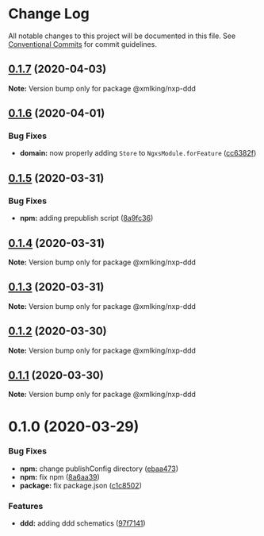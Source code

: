 # Change Log

All notable changes to this project will be documented in this file.
See [Conventional Commits](https://conventionalcommits.org) for commit guidelines.

## [0.1.7](https://github.com/xmlking/nxp/compare/@xmlking/nxp-ddd@0.1.6...@xmlking/nxp-ddd@0.1.7) (2020-04-03)

**Note:** Version bump only for package @xmlking/nxp-ddd





## [0.1.6](https://github.com/xmlking/nxp/compare/@xmlking/nxp-ddd@0.1.5...@xmlking/nxp-ddd@0.1.6) (2020-04-01)


### Bug Fixes

* **domain:** now properly adding `Store` to `NgxsModule.forFeature` ([cc6382f](https://github.com/xmlking/nxp/commit/cc6382f6a72a5916555d52781f02c736ec967006))





## [0.1.5](https://github.com/xmlking/nxp/compare/@xmlking/nxp-ddd@0.1.4...@xmlking/nxp-ddd@0.1.5) (2020-03-31)


### Bug Fixes

* **npm:** adding prepublish script ([8a9fc36](https://github.com/xmlking/nxp/commit/8a9fc364aa150013474e665a1ca58c91115ed663))





## [0.1.4](https://github.com/xmlking/nxp/compare/@xmlking/nxp-ddd@0.1.3...@xmlking/nxp-ddd@0.1.4) (2020-03-31)

**Note:** Version bump only for package @xmlking/nxp-ddd





## [0.1.3](https://github.com/xmlking/nxp/compare/@xmlking/nxp-ddd@0.1.2...@xmlking/nxp-ddd@0.1.3) (2020-03-31)

**Note:** Version bump only for package @xmlking/nxp-ddd





## [0.1.2](https://github.com/xmlking/nxp/compare/@xmlking/nxp-ddd@0.1.1...@xmlking/nxp-ddd@0.1.2) (2020-03-30)

**Note:** Version bump only for package @xmlking/nxp-ddd





## [0.1.1](https://github.com/xmlking/nxp/compare/@xmlking/nxp-ddd@0.1.0...@xmlking/nxp-ddd@0.1.1) (2020-03-30)

**Note:** Version bump only for package @xmlking/nxp-ddd





# 0.1.0 (2020-03-29)


### Bug Fixes

* **npm:** change publishConfig directory ([ebaa473](https://github.com/xmlking/nxp/commit/ebaa473ec05505715ff3fa7fd7a9573be9a0f96a))
* **npm:** fix npm ([8a6aa39](https://github.com/xmlking/nxp/commit/8a6aa398dbf80087a2ef868a40c2f5343e8c8533))
* **package:** fix package.json ([c1c8502](https://github.com/xmlking/nxp/commit/c1c8502d662259656220bdb4e6108cc193520f4d))


### Features

* **ddd:** adding ddd schematics ([97f7141](https://github.com/xmlking/nxp/commit/97f7141bab173472f7196310acec8b83a657c52f))
